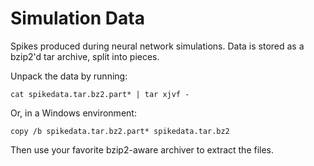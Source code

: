 Simulation Data
===============

Spikes produced during neural network simulations. Data is stored as a bzip2'd tar archive, split into pieces.

Unpack the data by running:

```
cat spikedata.tar.bz2.part* | tar xjvf -
```

Or, in a Windows environment:

```
copy /b spikedata.tar.bz2.part* spikedata.tar.bz2
```

Then use your favorite bzip2-aware archiver to extract the files.


